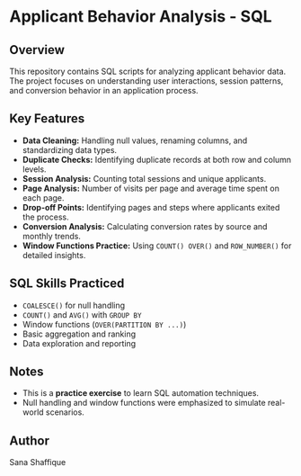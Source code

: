 # Applicant Behavior Analysis - SQL

## Overview
This repository contains SQL scripts for analyzing applicant behavior data. The project focuses on understanding user interactions, session patterns, and conversion behavior in an application process.

## Key Features
- **Data Cleaning:** Handling null values, renaming columns, and standardizing data types.
- **Duplicate Checks:** Identifying duplicate records at both row and column levels.
- **Session Analysis:** Counting total sessions and unique applicants.
- **Page Analysis:** Number of visits per page and average time spent on each page.
- **Drop-off Points:** Identifying pages and steps where applicants exited the process.
- **Conversion Analysis:** Calculating conversion rates by source and monthly trends.
- **Window Functions Practice:** Using `COUNT() OVER()` and `ROW_NUMBER()` for detailed insights.

## SQL Skills Practiced
- `COALESCE()` for null handling
- `COUNT()` and `AVG()` with `GROUP BY`
- Window functions (`OVER(PARTITION BY ...)`)
- Basic aggregation and ranking
- Data exploration and reporting

## Notes
- This is a **practice exercise** to learn SQL automation techniques.
- Null handling and window functions were emphasized to simulate real-world scenarios.

## Author
Sana Shaffique

